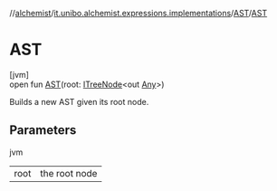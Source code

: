 //[alchemist](../../../index.md)/[it.unibo.alchemist.expressions.implementations](../index.md)/[AST](index.md)/[AST](-a-s-t.md)

# AST

[jvm]\
open fun [AST](-a-s-t.md)(root: [ITreeNode](../../it.unibo.alchemist.expressions.interfaces/-i-tree-node/index.md)<out [Any](https://kotlinlang.org/api/latest/jvm/stdlib/kotlin/-any/index.html)>)

Builds a new AST given its root node.

## Parameters

jvm

| | |
|---|---|
| root | the root node |
